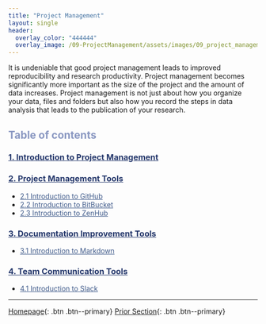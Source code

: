 ```yaml
---
title: "Project Management"
layout: single
header:
  overlay_color: "444444"
  overlay_image: /09-ProjectManagement/assets/images/09_project_management_banner.png
---
```



It is undeniable that good project management leads to improved reproducibility and research productivity.  Project management becomes significantly more important as the size of the project and the amount of data increases. Project management is not just about how you organize your data, files and folders but also how you record the steps in data analysis that leads to the publication of your research.  


## <span style="color: #8997c1;">Table of contents</span>

### **<a href="01-intro-to-project-management" style="color: #24376b;">1. Introduction to Project Management</a>**

### **<a href="02-project-mamangement-tools" style="color: #24376b;">2. Project Management Tools</a>**
* <a href="02A-intro-to-github" style="color: #3f5a8a;">2.1 Introduction to GitHub</a>
* <a href="02B-intro-to-bitbucket" style="color: #3f5a8a;">2.2 Introduction to BitBucket</a>
* <a href="02C-intro-to-zenhub" style="color: #3f5a8a;">2.3 Introduction to ZenHub</a>

### **<a href="03-documentation-improvement-tools" style="color: #24376b;">3. Documentation Improvement Tools</a>**
* <a href="03A-intro-to-markdown" style="color: #3f5a8a;">3.1 Introduction to Markdown</a>

### **<a href="04-team-communication-tools" style="color: #24376b;">4. Team Communication Tools</a>**
* <a href="04A-intro-to-slack" style="color: #3f5a8a;">4.1 Introduction to Slack</a>


---

[Homepage](../index.md){: .btn  .btn--primary}
[Prior Section](../08-DataVisualization/00-DataVisualization-LandingPage){: .btn  .btn--primary}
<!-- [Next Section](04-DevelopmentEnvironment/00-DevelopmentEnvironment-LandingPage){: .btn  .btn--primary} -->

